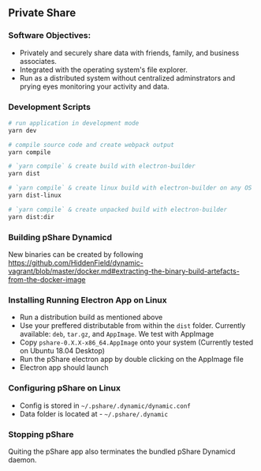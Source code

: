 ## Private Share

### Software Objectives: 
- Privately and securely share data with friends, family, and business associates.
- Integrated with the operating system's file explorer.  
- Run as a distributed system without centralized adminstrators and prying eyes monitoring your activity and data.

### Development Scripts

```bash
# run application in development mode
yarn dev

# compile source code and create webpack output
yarn compile

# `yarn compile` & create build with electron-builder
yarn dist

# `yarn compile` & create linux build with electron-builder on any OS
yarn dist-linux

# `yarn compile` & create unpacked build with electron-builder
yarn dist:dir
```

### Building pShare Dynamicd

New binaries can be created by following https://github.com/HiddenField/dynamic-vagrant/blob/master/docker.md#extracting-the-binary-build-artefacts-from-the-docker-image

### Installing Running Electron App on Linux

* Run a distribution build as mentioned above
* Use your preffered distributable from within the `dist` folder. Currently available: `deb`, `tar.gz`, and `AppImage`. We test with AppImage
* Copy `pshare-0.X.X-x86_64.AppImage` onto your system (Currently tested on Ubuntu 18.04 Desktop)
* Run the pShare electron app by double clicking on the AppImage file
* Electron app should launch

### Configuring pShare on Linux

* Config is stored in `~/.pshare/.dynamic/dynamic.conf`
* Data folder is located at - `~/.pshare/.dynamic`

### Stopping pShare

Quiting the pShare app also terminates the bundled pShare Dynamicd daemon.



